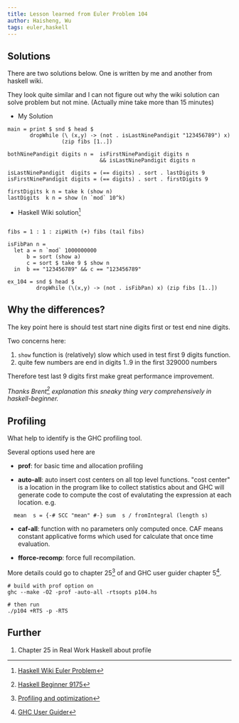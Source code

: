 ```yaml
---
title: Lesson learned from Euler Problem 104
author: Haisheng, Wu
tags: euler,haskell
---
```


## Solutions

There are two solutions below. One is written by me and another from haskell wiki.

They look quite similar and I can not figure out why the wiki solution can solve problem but not mine.
(Actually mine take more than 15 minutes)

* My Solution

~~~~~~~{.haskell .numberLines}
main = print $ snd $ head $ 
       dropWhile (\ (x,y) -> (not . isLastNinePandigit "123456789") x)
                 (zip fibs [1..])

bothNinePandigit digits n =  isFirstNinePandigit digits n 
                             && isLastNinePandigit digits n

isLastNinePandigit  digits = (== digits) . sort . lastDigits 9 
isFirstNinePandigit digits = (== digits) . sort . firstDigits 9 

firstDigits k n = take k (show n)
lastDigits  k n = show (n `mod` 10^k)

~~~~~~~

* Haskell Wiki solution[^HaskellWiki]

~~~~~~~{.haskell .numberLines}

fibs = 1 : 1 : zipWith (+) fibs (tail fibs)
 
isFibPan n =
  let a = n `mod` 1000000000
      b = sort (show a)
      c = sort $ take 9 $ show n
  in  b == "123456789" && c == "123456789"
 
ex_104 = snd $ head $ 
         dropWhile (\(x,y) -> (not . isFibPan) x) (zip fibs [1..])

~~~~~~~

## Why the differences?

The key point here is should test start nine digits first or test end nine digits.

Two concerns here:

1. `show` function is (relatively) slow which used in test first 9 digits function.
2. quite few numbers are end in digits 1..9 in the first 329000 numbers

Therefore test last 9 digits first make great performance improvement.

*Thanks Brent[^Brent] explanation this sneaky thing very comprehensively in haskell-beginner.*

## Profiling

What help to identify is the GHC profiling tool.

Several options used here are

- **prof**: for basic time and allocation profiling

- **auto-all**:
  auto insert cost centers on all top level functions.
  "cost center" is a location in the program like to collect statistics about
  and GHC will generate code to compute the cost of evalutating the expression at each location.
  e.g.
 
~~~~~
  mean  s = {-# SCC "mean" #-} sum  s / fromIntegral (length s)
~~~~~

- **caf-all**:
  function with no parameters only computed once. 
  CAF means constant applicative forms which used for calculate that once time evaluation.

- **fforce-recomp**:
  force full recompilation.


More details could go to chapter 25[^chp25] of <Real World Haskell> and GHC user guider chapter 5[^userguider].

~~~~~
# build with prof option on
ghc --make -O2 -prof -auto-all -rtsopts p104.hs

# then run
./p104 +RTS -p -RTS
~~~~~

## Further

1. Chapter 25 in Real Work Haskell about profile

[^HaskellWiki]: [Haskell Wiki Euler Problem](http://www.haskell.org/haskellwiki/Euler_problems/100_to_110)
[^Brent]: [Haskell Beginner 9175](http://comments.gmane.org/gmane.comp.lang.haskell.beginners/9175)
[^chp25]: [Profiling and optimization](http://book.realworldhaskell.org/read/profiling-and-optimization.html)
[^userguider]: [GHC User Guider](http://www.haskell.org/ghc/docs/latest/html/users_guide/profiling.html)
